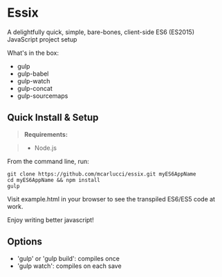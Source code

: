 Essix
==========
A delightfully quick, simple, bare-bones, client-side ES6 (ES2015) JavaScript project setup

What's in the box:
- gulp
- gulp-babel
- gulp-watch
- gulp-concat
- gulp-sourcemaps

Quick Install & Setup
---------
> **Requirements:**

> - Node.js

From the command line, run:

    git clone https://github.com/mcarlucci/essix.git myES6AppName
    cd myES6AppName && npm install
    gulp
    
Visit example.html in your browser to see the transpiled ES6/ES5 code at work.

Enjoy writing better javascript!

Options
-------
- 'gulp' or 'gulp build': compiles once
- 'gulp watch': compiles on each save
